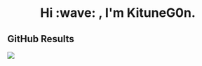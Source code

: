<h1 align="center"> Hi :wave: , I'm KituneG0n. </h1>

## GitHub Results

![](https://github-profile-summary-cards.vercel.app/api/cards/profile-details?username=KituneG0n&theme=vue)
